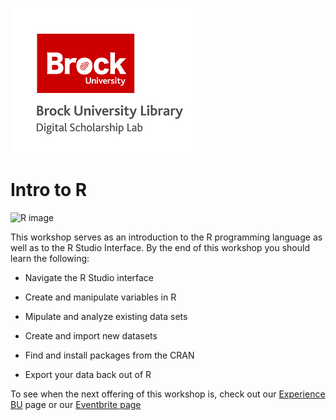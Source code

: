 ![DSL Logo](dsl_logo.png)


# Intro to R

![R image](rimg.png)

This workshop serves as an introduction to the R programming language as well as to the R Studio Interface.  By the end of this workshop you should learn the following:

- Navigate the R Studio interface 

- Create and manipulate variables in R 

- Mipulate and analyze existing data sets 

- Create and import new datasets 

- Find and install packages from the CRAN 

- Export your data back out of R 


To see when the next offering of this workshop is, check out our [Experience BU](https://experiencebu.brocku.ca/organization/dsl) page or our [Eventbrite page](https://www.eventbrite.ca/o/brock-university-digital-scholarship-lab-21661627350)
